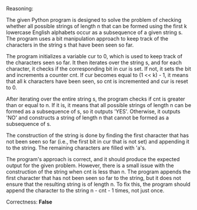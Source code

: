 Reasoning:

The given Python program is designed to solve the problem of checking whether all possible strings of length n that can be formed using the first k lowercase English alphabets occur as a subsequence of a given string s. The program uses a bit manipulation approach to keep track of the characters in the string s that have been seen so far.

The program initializes a variable cur to 0, which is used to keep track of the characters seen so far. It then iterates over the string s, and for each character, it checks if the corresponding bit in cur is set. If not, it sets the bit and increments a counter cnt. If cur becomes equal to (1 << k) - 1, it means that all k characters have been seen, so cnt is incremented and cur is reset to 0.

After iterating over the entire string s, the program checks if cnt is greater than or equal to n. If it is, it means that all possible strings of length n can be formed as a subsequence of s, so it outputs 'YES'. Otherwise, it outputs 'NO' and constructs a string of length n that cannot be formed as a subsequence of s.

The construction of the string is done by finding the first character that has not been seen so far (i.e., the first bit in cur that is not set) and appending it to the string. The remaining characters are filled with 'a's.

The program's approach is correct, and it should produce the expected output for the given problem. However, there is a small issue with the construction of the string when cnt is less than n. The program appends the first character that has not been seen so far to the string, but it does not ensure that the resulting string is of length n. To fix this, the program should append the character to the string n - cnt - 1 times, not just once.

Correctness: **False**